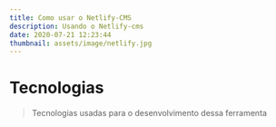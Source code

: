```yaml
---
title: Como usar o Netlify-CMS
description: Usando o Netlify-cms
date: 2020-07-21 12:23:44
thumbnail: assets/image/netlify.jpg
---
```

# Tecnologias

> Tecnologias usadas para o desenvolvimento dessa ferramenta